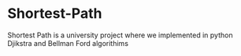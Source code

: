 # Shortest-Path
Shortest Path is a university project where we implemented in python Djikstra and Bellman Ford algorithims
